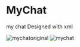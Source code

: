 # MyChat
my chat Designed with xml 

![mychatoriginal](https://user-images.githubusercontent.com/82230486/127941720-c9cd8571-18a4-4892-aeb6-699479434dc5.jpg)
![mychat](https://user-images.githubusercontent.com/82230486/127941724-a050c48f-ca56-4c33-ac9e-0f79b0e5b340.jpg)
